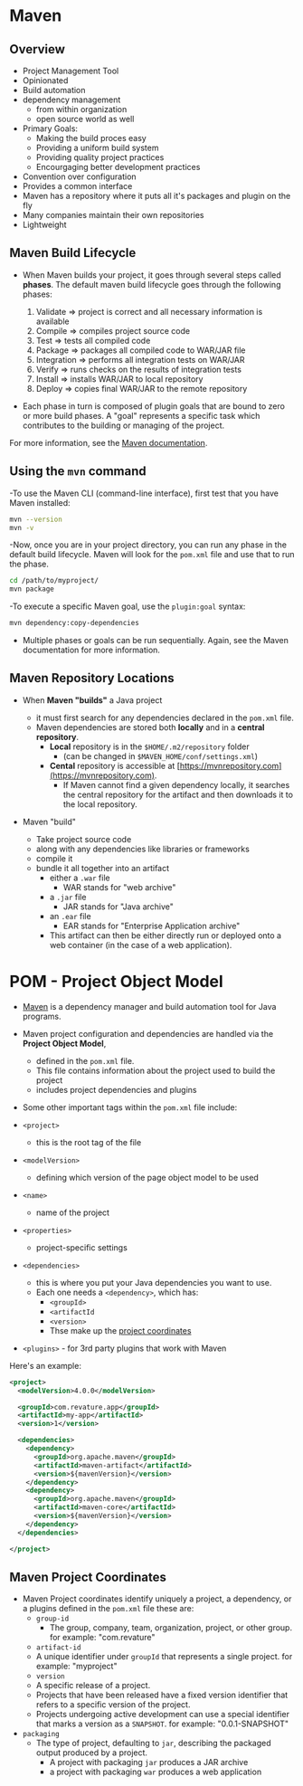 # Maven

## Overview

-   Project Management Tool
-   Opinionated
-   Build automation
-   dependency management
    -   from within organization
    -   open source world as well
-   Primary Goals:
    -   Making the build proces easy
    -   Providing a uniform build system
    -   Providing quality project practices
    -   Encourgaging better development practices
-   Convention over configuration
-   Provides a common interface
-   Maven has a repository where it puts all it's packages and plugin on the fly
-   Many companies maintain their own repositories
-   Lightweight

## Maven Build Lifecycle

-   When Maven builds your project, it goes through several steps called **phases**. The default maven build lifecycle goes through the following phases:

    1. Validate => project is correct and all necessary information is available
    2. Compile => compiles project source code
    3. Test => tests all compiled code
    4. Package => packages all compiled code to WAR/JAR file
    5. Integration => performs all integration tests on WAR/JAR
    6. Verify => runs checks on the results of integration tests
    7. Install => installs WAR/JAR to local repository
    8. Deploy => copies final WAR/JAR to the remote repository

-   Each phase in turn is composed of plugin goals that are bound to zero or more build phases. A "goal" represents a specific task which contributes to the building or managing of the project.

For more information, see the [Maven documentation](https://maven.apache.org/guides/introduction/introduction-to-the-lifecycle.html).

## Using the `mvn` command

-To use the Maven CLI (command-line interface), first test that you have Maven installed:

```bash
mvn --version
mvn -v
```

-Now, once you are in your project directory, you can run any phase in the default build lifecycle. Maven will look for the `pom.xml` file and use that to run the phase.

```bash
cd /path/to/myproject/
mvn package
```

-To execute a specific Maven goal, use the `plugin:goal` syntax:

```bash
mvn dependency:copy-dependencies
```

-   Multiple phases or goals can be run sequentially. Again, see the Maven documentation for more information.

## Maven Repository Locations

-   When **Maven "builds"** a Java project

    -   it must first search for any dependencies declared in the `pom.xml` file.
    -   Maven dependencies are stored both **locally** and in a **central repository**.
        -   **Local** repository is in the `$HOME/.m2/repository` folder
            -   (can be changed in `$MAVEN_HOME/conf/settings.xml`)
        -   **Cental** repository is accessible at [https://mvnrepository.com](https://mvnrepository.com).
            -   If Maven cannot find a given dependency locally, it searches the central repository for the artifact and then downloads it to the local repository.

-   Maven "build"
    -   Take project source code
    -   along with any dependencies like libraries or frameworks
    -   compile it
    -   bundle it all together into an artifact
        -   either a `.war` file
            -   WAR stands for "web archive"
        -   a `.jar` file
            -   JAR stands for "Java archive"
        -   an `.ear` file
            -   EAR stands for "Enterprise Application archive"
        -   This artifact can then be either directly run or deployed onto a web container (in the case of a web application).

# POM - Project Object Model

-   [Maven](https://maven.apache.org/) is a dependency manager and build automation tool for Java programs.
-   Maven project configuration and dependencies are handled via the **Project Object Model**,

    -   defined in the `pom.xml` file.
    -   This file contains information about the project used to build the project
    -   includes project dependencies and plugins

-   Some other important tags within the `pom.xml` file include:

-   `<project>`
    -   this is the root tag of the file
-   `<modelVersion>`
    -   defining which version of the page object model to be used
-   `<name>`
    -   name of the project
-   `<properties>`
    -   project-specific settings
-   `<dependencies>`
    -   this is where you put your Java dependencies you want to use.
    -   Each one needs a `<dependency>`, which has:
        -   `<groupId>`
        -   `<artifactId`
        -   `<version>`
        -   Thse make up the [project coordinates](#maven-project-coordinates)
-   `<plugins>` - for 3rd party plugins that work with Maven

Here's an example:

```xml
<project>
  <modelVersion>4.0.0</modelVersion>

  <groupId>com.revature.app</groupId>
  <artifactId>my-app</artifactId>
  <version>1</version>

  <dependencies>
    <dependency>
      <groupId>org.apache.maven</groupId>
      <artifactId>maven-artifact</artifactId>
      <version>${mavenVersion}</version>
    </dependency>
    <dependency>
      <groupId>org.apache.maven</groupId>
      <artifactId>maven-core</artifactId>
      <version>${mavenVersion}</version>
    </dependency>
  </dependencies>

</project>
```

## Maven Project Coordinates

-   Maven Project coordinates identify uniquely a project, a dependency, or a plugins defined in the `pom.xml` file these are:
    -   `group-id`
        -   The group, company, team, organization, project, or other group. for example: "com.revature"
    -   `artifact-id`
    -   A unique identifier under `groupId` that represents a single project. for example: "myproject"
    -   `version`
    -   A specific release of a project.
    -   Projects that have been released have a fixed version identifier that refers to a specific version of the project.
    -   Projects undergoing active development can use a special identifier that marks a version as a `SNAPSHOT`. for example: "0.0.1-SNAPSHOT"
-   `packaging`
    -   The type of project, defaulting to `jar`, describing the packaged output produced by a project.
        -   A project with packaging `jar` produces a JAR archive
        -   a project with packaging `war` produces a web application
